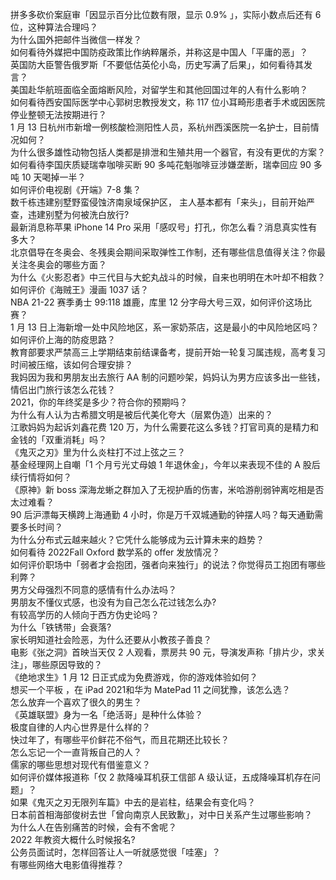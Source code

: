 拼多多砍价案庭审「因显示百分比位数有限，显示 0.9% 」，实际小数点后还有 6 位，这种算法合理吗？  
为什么国外把邮件当微信一样发？  
如何看待外媒把中国防疫政策比作纳粹屠杀，并称这是中国人「平庸的恶」？  
英国防大臣警告俄罗斯「不要低估英伦小岛，历史写满了后果」，如何看待其发言？  
美国赴华航班面临全面熔断风险，对留学生和其他回国过年的人有什么影响？  
如何看待西安国际医学中心郭树忠教授发文，称 117 位小耳畸形患者手术或因医院停业整顿无法按期进行？  
1 月 13 日杭州市新增一例核酸检测阳性人员，系杭州西溪医院一名护士，目前情况如何？  
为什么很多雄性动物包括人类都是排泄和生殖共用一个器官，有没有更优的方案？  
如何看待李国庆质疑瑞幸咖啡买断 90 多吨花魁咖啡豆涉嫌垄断，瑞幸回应 90 多吨 10 天喝掉一半？  
如何评价电视剧《开端》7-8 集？  
数千栋违建别墅野蛮侵蚀济南泉域保护区， 主人基本都有「来头」，目前开始严查，违建别墅为何被洗白放行?  
最新消息称苹果 iPhone 14 Pro 采用「感叹号」打孔，你怎么看？消息真实性有多大？  
北京倡导在冬奥会、冬残奥会期间采取弹性工作制，还有哪些信息值得关注？你最关注冬奥会的哪些方面？  
为什么《火影忍者》中三代目与大蛇丸战斗的时候，自来也明明在木叶却不相救？  
如何评价《海贼王》漫画 1037 话？  
NBA 21-22 赛季勇士 99:118 雄鹿，库里 12 分字母大号三双，如何评价这场比赛？  
1 月 13 日上海新增一处中风险地区，系一家奶茶店，这是最小的中风险地区吗？如何评价上海的防疫思路？  
教育部要求严禁高三上学期结束前结课备考，提前开始一轮复习属违规，高考复习时间被压缩，该如何合理安排？  
我妈因为我和男朋友出去旅行 AA 制的问题吵架，妈妈认为男方应该多出一些钱，情侣出门旅行该怎么花钱？  
2021，你的年终奖是多少？符合你的预期吗？  
为什么有人认为古希腊文明是被后代美化夸大（层累伪造）出来的？  
江歌妈妈为起诉刘鑫花费 120 万，为什么需要花这么多钱？打官司真的是精力和金钱的「双重消耗」吗？  
《鬼灭之刃》里为什么炎柱打不过上弦之三？  
基金经理网上自嘲「1 个月亏光丈母娘 1 年退休金」，今年以来表现不佳的 A 股后续行情将如何？  
《原神》新 boss 深海龙蜥之群加入了无视护盾的伤害，米哈游削弱钟离吃相是否太过难看？  
90 后沪漂每天横跨上海通勤 4 小时，你是万千双城通勤的钟摆人吗？每天通勤需要多长时间？  
为什么分布式云越来越火？它凭什么能够成为云计算未来的趋势？  
如何看待 2022Fall Oxford 数学系的 offer 发放情况？  
如何评价职场中「弱者才会抱团，强者向来独行」的说法？你觉得员工抱团有哪些利弊？  
男方父母强烈不同意的感情有什么办法吗？  
男朋友不懂仪式感，也没有为自己怎么花过钱怎么办?  
有较高学历的人倾向于西方伪史论吗？  
为什么「铁锈带」会衰落?  
家长明知道社会险恶，为什么还要从小教孩子善良？  
电影《张之洞》首映当天仅 2 人观看，票房共 90 元，导演发声称「排片少，求关注」，哪些原因导致的？  
《绝地求生》1 月 12 日正式成为免费游戏，你的游戏体验如何？  
想买一个平板 ，在 iPad 2021和华为 MatePad 11 之间犹豫，该怎么选？  
怎么放弃一个喜欢了很久的男生？  
《英雄联盟》身为一名「绝活哥」是种什么体验？  
极度自律的人内心世界是什么样的？  
快过年了，有哪些平价鲜花不俗气，而且花期还比较长？  
怎么忘记一个一直背叛自己的人？  
儒家的哪些思想对现代有借鉴意义？  
如何评价媒体报道称「仅 2 款降噪耳机获工信部 A 级认证，五成降噪耳机存在问题」？  
如果《鬼灭之刃无限列车篇》中去的是岩柱，结果会有变化吗？  
日本前首相海部俊树去世「曾向南京人民致歉」，对中日关系产生过哪些影响？  
为什么人在告别痛苦的时候，会有不舍呢？  
2022 年教资大概什么时候报名?  
公务员面试时，怎样回答让人一听就感觉很「哇塞」？  
有哪些网络大电影值得推荐？  
